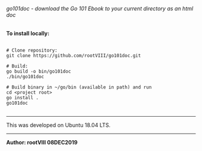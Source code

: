 ###### go101doc - download the Go 101 Ebook to your current directory as an html doc


<b>To install locally:</b>

<pre>
  <code>
# Clone repository:
git clone https://github.com/rootVIII/go101doc.git

# Build:
go build -o bin/go101doc
./bin/go101doc 

# Build binary in ~/go/bin (available in path) and run
cd &lt;project root&gt;
go install .
go101doc
  </code>
</pre>



<hr>
This was developed on Ubuntu 18.04 LTS.
<hr>
<b>Author: rootVIII 08DEC2019</b><br>

